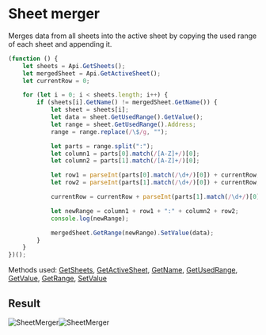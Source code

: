 # Sheet merger

Merges data from all sheets into the active sheet by copying the used range of each sheet and appending it.

<!-- This code snippet is shown in the screenshot. -->

<!-- eslint-skip -->

```ts
(function () {
    let sheets = Api.GetSheets();
    let mergedSheet = Api.GetActiveSheet();
    let currentRow = 0;

    for (let i = 0; i < sheets.length; i++) {
        if (sheets[i].GetName() != mergedSheet.GetName()) {
            let sheet = sheets[i];
            let data = sheet.GetUsedRange().GetValue();
            let range = sheet.GetUsedRange().Address;
            range = range.replace(/\$/g, "");

            let parts = range.split(":");
            let column1 = parts[0].match(/[A-Z]+/)[0];
            let column2 = parts[1].match(/[A-Z]+/)[0];

            let row1 = parseInt(parts[0].match(/\d+/)[0]) + currentRow;
            let row2 = parseInt(parts[1].match(/\d+/)[0]) + currentRow;

            currentRow = currentRow + parseInt(parts[1].match(/\d+/)[0]) + 1;

            let newRange = column1 + row1 + ":" + column2 + row2;
            console.log(newRange);

            mergedSheet.GetRange(newRange).SetValue(data);
        }
    }
})();
```

Methods used: [GetSheets](../../../docs/office-api/usage-api/spreadsheet-api/Api/Methods/GetSheets.md), [GetActiveSheet](../../../docs/office-api/usage-api/spreadsheet-api/Api/Methods/GetActiveSheet.md), [GetName](../../../docs/office-api/usage-api/spreadsheet-api/ApiWorksheet/Methods/GetName.md), [GetUsedRange](../../../docs/office-api/usage-api/spreadsheet-api/ApiWorksheet/Methods/GetUsedRange.md), [GetValue](../../../docs/office-api/usage-api/spreadsheet-api/ApiRange/Methods/GetValue.md), [GetRange](../../../docs/office-api/usage-api/spreadsheet-api/ApiWorksheet/Methods/GetRange.md), [SetValue](../../../docs/office-api/usage-api/spreadsheet-api/ApiRange/Methods/SetValue.md)

## Result

<!-- imgpath -->

![SheetMerger](/assets/images/plugins/sheet-merger.png#gh-light-mode-only)![SheetMerger](/assets/images/plugins/sheet-merger.dark.png#gh-dark-mode-only)
